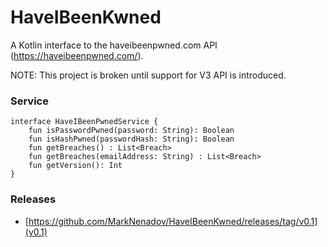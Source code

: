 # HaveIBeenKwned

A Kotlin interface to the haveibeenpwned.com API (https://haveibeenpwned.com/).

NOTE: This project is broken until support for V3 API is introduced.

### Service ###

```
interface HaveIBeenPwnedService {
    fun isPasswordPwned(password: String): Boolean
    fun isHashPwned(passwordHash: String): Boolean
    fun getBreaches() : List<Breach>
    fun getBreaches(emailAddress: String) : List<Breach>
    fun getVersion(): Int
}
```

### Releases ###

* [https://github.com/MarkNenadov/HaveIBeenKwned/releases/tag/v0.1](v0.1)
